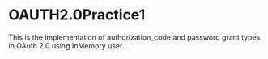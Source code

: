 # OAUTH2.0Practice1
This is the implementation of authorization_code and password grant types in OAuth 2.0 using InMemory user.

